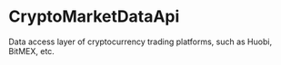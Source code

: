 # CryptoMarketDataApi
Data access layer of cryptocurrency trading platforms, such as Huobi, BitMEX, etc.
